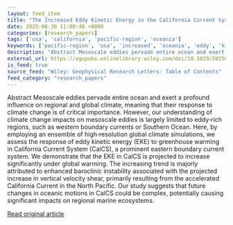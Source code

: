 ```yaml
---
layout: feed_item
title: "The Increased Eddy Kinetic Energy in the California Current System From High‐Resolution Climate Models' Projections"
date: 2025-08-30 11:00:48 +0000
categories: [research_papers]
tags: ['usa', 'california', 'pacific-region', 'oceania']
keywords: ['pacific-region', 'usa', 'increased', 'oceania', 'eddy', 'kinetic', 'california']
description: "Abstract Mesoscale eddies pervade entire ocean and exert a profound influence on regional and global climate, meaning that their response to climate change i..."
external_url: https://agupubs.onlinelibrary.wiley.com/doi/10.1029/2025GL116713?af=R
is_feed: true
source_feed: "Wiley: Geophysical Research Letters: Table of Contents"
feed_category: "research_papers"
---
```


Abstract Mesoscale eddies pervade entire ocean and exert a profound influence on regional and global climate, meaning that their response to climate change is of critical importance. However, our understanding of climate change impacts on mesoscale eddies is largely limited to eddy‐rich regions, such as western boundary currents or Southern Ocean. Here, by employing an ensemble of high‐resolution global climate simulations, we assess the response of eddy kinetic energy (EKE) to greenhouse warming in California Current System (CalCS), a prominent eastern boundary current system. We demonstrate that the EKE in CalCS is projected to increase significantly under global warming. The increasing trend is majorly attributed to enhanced baroclinic instability associated with the projected increase in vertical velocity shear, primarily resulting from the accelerated California Current in the North Pacific. Our study suggests that future changes in oceanic motions in CalCS could be complex, potentially causing significant impacts on regional marine ecosystems.

[Read original article](https://agupubs.onlinelibrary.wiley.com/doi/10.1029/2025GL116713?af=R)
